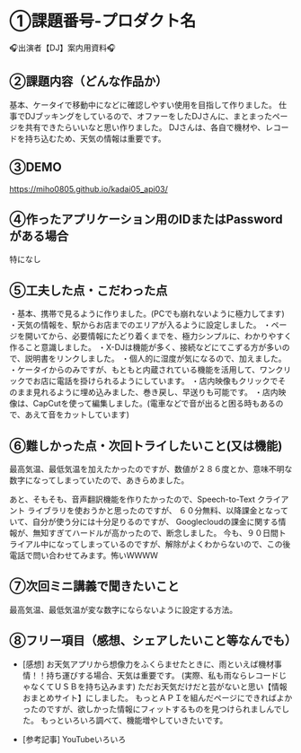 # ①課題番号-プロダクト名
🎧出演者【DJ】案内用資料🎧


## ②課題内容（どんな作品か）
基本、ケータイで移動中になどに確認しやすい使用を目指して作りました。
仕事でDJブッキングをしているので、オファーをしたDJさんに、まとまったページを共有できたらいいなと思い作りました。
DJさんは、各自で機材や、レコードを持ち込むため、天気の情報は重要です。


## ③DEMO

https://miho0805.github.io/kadai05_api03/

## ④作ったアプリケーション用のIDまたはPasswordがある場合

特になし


## ⑤工夫した点・こだわった点
・基本、携帯で見るように作りました。(PCでも崩れないように極力してます)
・天気の情報を、駅からお店までのエリアが入るように設定しました。
・ページを開いてから、必要情報にたどり着くまでを、極力シンプルに、わかりやすく作ること意識しました。
・X-DJは機能が多く、接続などにてこずる方が多いので、説明書をリンクしました。
・個人的に湿度が気になるので、加えました。
・ケータイからのみですが、もともと内蔵されている機能を活用して、ワンクリックでお店に電話を掛けられるようにしています。
・店内映像もクリックでそのまま見れるように埋め込みました、巻き戻し、早送りも可能です。
・店内映像は、CapCutを使って編集しました。(電車などで音が出ると困る時もあるので、あえて音をカットしています)

## ⑥難しかった点・次回トライしたいこと(又は機能)
最高気温、最低気温を加えたかったのですが、数値が２８６度とか、意味不明な数字になってしまっていたので、あきらめました。

あと、そもそも、音声翻訳機能を作りたかったので、Speech-to-Text クライアント ライブラリを使おうかと思ったのですが、
６０分無料、以降課金となっていて、自分が使う分には十分足りるのですが、
Googlecloudの課金に関する情報が、無知すぎてハードルが高かったので、断念しました。
今も、９０日間トライアル中になってしまっているのですが、解除がよくわからないので、この後電話で問い合わせてみます。怖いＷＷＷＷ

## ⑦次回ミニ講義で聞きたいこと
最高気温、最低気温が変な数字にならないように設定する方法。

## ⑧フリー項目（感想、シェアしたいこと等なんでも）

- [感想]
お天気アプリから想像力をふくらませたときに、雨といえば機材事情！！持ち運びする場合、天気は重要です。
(実際、私も雨ならレコードじゃなくてＵＳＢを持ち込みます)
ただお天気だけだと芸がないと思い【情報おまとめサイト】にしました。
もっとＡＰＩを組んだページにできればよかったのですが、欲しかった情報にフィットするものを見つけられましんでした。
もっといろいろ調べて、機能増やしていきたいです。

 
- [参考記事]
  YouTubeいろいろ
